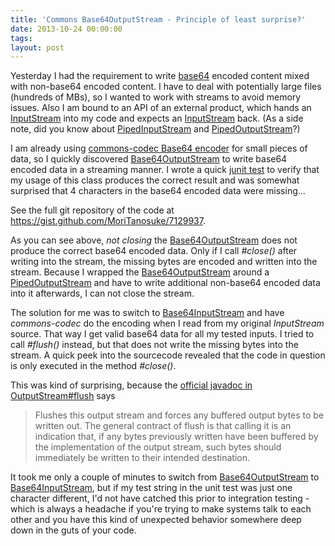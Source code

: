 ```yaml
---
title: 'Commons Base64OutputStream - Principle of least surprise?'
date: 2013-10-24 00:00:00 
tags: 
layout: post
---
```

Yesterday I had the requirement to write [base64][0] encoded content mixed with non-base64 encoded content. I have to deal with potentially large files (hundreds of MBs), so I wanted to work with streams to avoid memory issues. Also I am bound to an API of an external product, which hands an [InputStream][1] into my code and expects an [InputStream][1] back. (As a side note, did you know about [PipedInputStream][2] and [PipedOutputStream][3]?)

I am already using [commons-codec Base64 encoder][5] for small pieces of data, so I quickly discovered [Base64OutputStream][6] to write base64 encoded data in a streaming manner. I wrote a quick [junit test][7] to verify that my usage of this class produces the correct result and was somewhat surprised that 4 characters in the base64 encoded data were missing...

<script src="https://gist.github.com/MoriTanosuke/7129937.js"></script>

See the full git repository of the code at https://gist.github.com/MoriTanosuke/7129937.

As you can see above, *not closing* the [Base64OutputStream][6] does not produce the correct base64 encoded data. Only if I call *#close()* after writing into the stream, the missing bytes are encoded and written into the stream. Because I wrapped the [Base64OutputStream][6] around a [PipedOutputStream][3] and have to write additional non-base64 encoded data into it afterwards, I can not close the stream.

The solution for me was to switch to [Base64InputStream][8] and have *commons-codec* do the encoding when I read from my original *InputStream* source. That way I get valid base64 data for all my tested inputs. I tried to call *#flush()* instead, but that does not write the missing bytes into the stream. A quick peek into the sourcecode revealed that the code in question is only executed in the method *#close()*.

This was kind of surprising, because the [official javadoc in OutputStream#flush][9] says

> Flushes this output stream and forces any
> buffered output bytes to be written out. The
> general contract of flush is that calling it
> is an indication that, if any bytes previously
> written have been buffered by the implementation
> of the output stream, such bytes should
> immediately be written to their intended
> destination. 

It took me only a couple of minutes to switch from [Base64OutputStream][6] to [Base64InputStream][8], but if my test string in the unit test was just one character different, I'd not have catched this prior to integration testing - which is always a headache if you're trying to make systems talk to each other and you have this kind of unexpected behavior somewhere deep down in the guts of your code. 

[0]: https://en.wikipedia.org/wiki/Base64
[1]: http://docs.oracle.com/javase/7/docs/api/java/io/InputStream.html
[2]: http://docs.oracle.com/javase/7/docs/api/java/io/PipedInputStream.html
[3]: http://docs.oracle.com/javase/7/docs/api/java/io/PipedOutputStream.html
[4]: https://en.wikipedia.org/wiki/Principle_of_least_astonishment
[5]: http://commons.apache.org/proper/commons-codec/javadocs/api-release/org/apache/commons/codec/binary/Base64.html
[6]: http://commons.apache.org/proper/commons-codec/javadocs/api-release/org/apache/commons/codec/binary/Base64OutputStream.html
[7]: http://junit.org/
[8]: http://commons.apache.org/proper/commons-codec/javadocs/api-release/org/apache/commons/codec/binary/Base64InputStream.html
[9]: http://docs.oracle.com/javase/7/docs/api/java/io/OutputStream.html#flush%28%29

